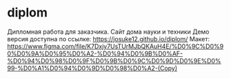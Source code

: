 # diplom
Дипломная работа для заказчика. Сайт дома науки и техники
Демо версия доступна по ссылке: https://josuke12.github.io/diplom/
Макет: https://www.figma.com/file/K7Dxjy7UsTUrMJbQKAuH4E/%D0%9C%D0%90%D0%9A%D0%95%D0%A2-%D0%94%D0%9B%D0%AF-%D0%94%D0%98%D0%9F%D0%9B%D0%9C%D0%9D%D0%9E%D0%99-%D0%A1%D0%94%D0%9D%D0%98%D0%A2-(Copy)
